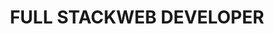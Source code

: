 ---
title: "FULL STACK<strong>WEB DEVELOPER</strong>"
description: "Hello, my name is Owen. I am a French full-stack developer who loves exploring new web technologies."
listen: "MY CURRENT MUSIC"
about: "ABOUT"
greetings_text: "Hello 👋"
about_text: "I am a full-stack developer living in Brest. Passionate about web development and design, I love exploring new web technologies and am always eager to learn new skills."
about_button: "Learn more"
social: "SOCIAL"
position: "POSITION"
position_title: "Web Developer at"
experience: "EXPERIENCE"
contact: "CONTACT"
contact_mail: "Send an email"
contact_phone: "Call"
experiences:
  - company: "Thales"
    position: "Software Engineer"
    type: "CDI"
    from: "September 2023"
    to: "Now"
    sub_content:
      - company: "Thales"
        position: "Full Stack Web Developer"
        type: "Internal Project"
        from: "December 2024"
        to: "Now"
        content: "Internal resource management"
        stack:
          - name: "React"
            icon: "react-icon"
          - name: "Spring Boot"
            icon: "spring-boot-icon"
          - name: "PostgreSQL"
            icon: "pg-icon"

      - company: "Naval Group"
        position: "Front-End Web Developer"
        type: "Mission"
        from: "September 2023"
        to: "December 2024"
        content: "Development of a scheduling tool for workshops"
        stack:
          - name: "Blazor"
            icon: "blazor-icon"
          - name: ".NET"
            icon: "dotnet-icon"
          - name: "PostgreSQL"
            icon: "pg-icon"
  - company: "Arkea"
    position: "Full Stack Web Developer"
    type: "Apprenticeship"
    from: "September 2021"
    to: "July 2023"
    duration: "(2 years)"
    content: "Creating POCs within the Innovation department"
    stack:
      - name: "Vue"
        icon: "vue-icon"
      - name: "Spring Boot"
        icon: "spring-boot-icon"
      - name: "PostgreSQL"
        icon: "pg-icon"
  - company: "Safe Walk"
    position: "Full Stack Developer - UI/UX Designer"
    type: "Internship"
    from: "June 2021"
    to: "July 2021"
    duration: "(2 months)"
    content: "Designing a prototype and a v0 of the Safe Walk Brest application"
    stack:
      - name: "Figma"
        icon: "figma-icon"
      - name: "Ionic"
        icon: "ionic-icon"
      - name: "Angular"
        icon: "angular-icon"
  - company: "Digital Bricks"
    position: "Front-End Developer"
    type: "Internship"
    from: "April 2020"
    to: "July 2020"
    duration: "(2 months)"
    content: "Graphic update of the multichannel publishing tool"
    stack:
      - name: "Twig"
        icon: "twig-icon"
      - name: "Symfony"
        icon: "symfony-icon"
      - name: "Scss"
        icon: "sass-icon"

---